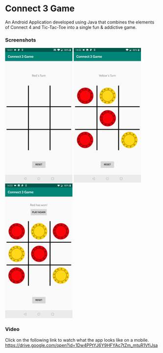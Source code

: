 # Connect 3 Game
An Android Application developed using Java that combines the elements of Connect 4 and Tic-Tac-Toe into a single fun & addictive game.

### Screenshots
<img src="/screenshots/red.jpg?raw=true" width="220" alt="The initial layout of the app, waiting for red's turn"> <img src="/screenshots/yellow.jpg?raw=true" width="220" alt="Waiting for yellow's turn"> <img src="/screenshots/win.jpg?raw=true" width="220" alt="Red wins!">

### Video
Click on the following link to watch what the app looks like on a mobile.  
https://drive.google.com/open?id=1Dw4PPtYJ6Y9HFYAc7tZm_mtuR1VfiJsa
